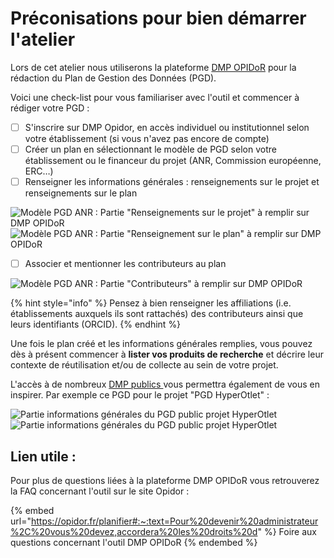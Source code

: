 # Préconisations pour bien démarrer l'atelier

Lors de cet atelier nous utiliserons la plateforme [DMP OPIDoR](https://dmp.opidor.fr) pour la rédaction du Plan de Gestion des Données (PGD).

Voici une check-list pour vous familiariser avec l'outil et commencer à rédiger votre PGD  :

* [ ] S'inscrire sur DMP Opidor, en accès individuel ou institutionnel selon votre établissement (si vous n'avez pas encore de compte)
* [ ] Créer un plan en sélectionnant le modèle de PGD selon votre établissement ou le financeur du projet (ANR, Commission européenne, ERC…)
* [ ] Renseigner les informations générales : renseignements sur le projet et renseignements sur le plan

![Modèle PGD ANR : Partie "Renseignements sur le projet" à remplir sur DMP OPIDoR](<.gitbook/assets/Capture d’écran 2022-04-20 à 10.34.04.png>) ![Modèle PGD ANR : Partie "Renseignement sur le plan" à remplir sur DMP OPIDoR](<.gitbook/assets/Capture d’écran 2022-04-20 à 10.34.18.png>)

* [ ] Associer et mentionner les contributeurs au plan

![Modèle PGD ANR : Partie "Contributeurs" à remplir sur DMP OPIDoR](<.gitbook/assets/Capture d’écran 2022-04-20 à 10.36.18.png>)

{% hint style="info" %}
Pensez à bien renseigner les affiliations (i.e. établissements auxquels ils sont rattachés) des contributeurs ainsi que leurs identifiants (ORCID).
{% endhint %}

Une fois le plan créé et les informations générales remplies, vous pouvez dès à présent commencer à **lister vos produits de recherche** et décrire leur contexte de réutilisation et/ou de collecte au sein de votre projet.

L'accès à de nombreux [DMP publics ](https://dmp.opidor.fr/public\_plans)vous permettra également de vous en inspirer. Par exemple ce PGD pour le projet "PGD HyperOtlet" :

![Partie informations générales du PGD public projet HyperOtlet](<.gitbook/assets/Capture d’écran 2022-04-20 à 10.52.04.png>) ![Partie informations générales du PGD public projet HyperOtlet](<.gitbook/assets/Capture d’écran 2022-04-20 à 10.50.43.png>)

## Lien utile :

Pour plus de questions liées à la plateforme DMP OPIDoR vous retrouverez la FAQ concernant l'outil sur le site Opidor :

{% embed url="https://opidor.fr/planifier#:~:text=Pour%20devenir%20administrateur%2C%20vous%20devez,accordera%20les%20droits%20d" %}
Foire aux questions concernant l'outil DMP OPIDoR
{% endembed %}
